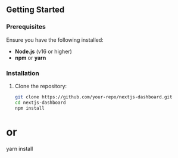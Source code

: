 ## Getting Started

### Prerequisites

Ensure you have the following installed:

- **Node.js** (v16 or higher)
- **npm** or **yarn**

### Installation

1. Clone the repository:

   ```bash
   git clone https://github.com/your-repo/nextjs-dashboard.git
   cd nextjs-dashboard
   npm install
   ```

# or

yarn install
